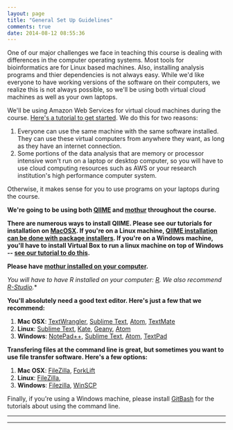 ```yaml
---
layout: page
title: "General Set Up Guidelines"
comments: true
date: 2014-08-12 08:55:36
---
```


One of our major challenges we face in teaching this course is dealing with differences in the computer operating systems.  Most tools for bioinformatics are for Linux based machines.  Also, installing analysis programs and thier dependencies is not always easy.  While we'd like everyone to have working versions of the software on their computers, we realize this is not always possible, so we'll be using both virtual cloud machines as well as your own laptops.  

We'll be using Amazon Web Services for virtual cloud machines during the course.  [Here's a tutorial to get started](https://edamame-course.github.io/docs/intro_to_ec2_instance.html).  We do this for two reasons: 
1. Everyone can use the same machine with the same software installed.  They can use these virtual computers from anywhere they want, as long as they have an internet connection.
2. Some portions of the data analysis that are memory or processor intensive won't run on a laptop or desktop computer, so you will have to use cloud computing resources such as AWS or your research institution's high performance computer system.

Otherwise, it makes sense for you to use programs on your laptops during the course.

**We're going to be using both [QIIME](http://qiime.org/) and [mothur](http://www.mothur.org/) throughout the course.**

**There are numerous ways to install QIIME.  Please see our tutorials for installation on [MacOSX](https://edamame-course.github.io/docs/extra/macqiime_installation.html).  If you're on a Linux machine, [QIIME installation can be done with package installers](https://github.com/qiime/qiime-deploy).  If you're on a Windows machine, you'll have to install Virtual Box to run a linux machine on top of Windows -- [see our tutorial to do this](https://edamame-course.github.io/docs/QIIME_VB_for_Windows.html).** 

**Please have [mothur installed on your computer](http://www.mothur.org/wiki/Installation).**

**You will have to have R installed on your computer:* [R](http://www.r-project.org/).  We also recommend [R-Studio](http://www.rstudio.com/).**

**You'll absolutely need a good text editor.  Here's just a few that we recommend:**
1. **Mac OSX**: [TextWrangler](http://www.barebones.com/products/textwrangler/), [Sublime Text](http://www.sublimetext.com/), [Atom](https://atom.io/), [TextMate](http://macromates.com/)
2. **Linux**: [Sublime Text](http://www.sublimetext.com/), [Kate](http://kate-editor.org/), [Geany](http://www.geany.org/), [Atom](https://atom.io/)
3. **Windows**: [NotePad++](http://notepad-plus-plus.org/), [Sublime Text](http://www.sublimetext.com/), [Atom](https://atom.io/), [TextPad](https://www.textpad.com/)

**Transfering files at the command line is great, but sometimes you want to use file transfer software.  Here's a few options:**
1. **Mac OSX**: [FileZilla](https://filezilla-project.org/), [ForkLift](http://www.binarynights.com/forklift/)
2. **Linux**: [FileZilla](https://filezilla-project.org/),
3. **Windows**: [Filezilla](https://filezilla-project.org/), [WinSCP](http://winscp.net/download/winscp554setup.exe)

Finally, if you're using a Windows machine, please install [GitBash](http://git-scm.com/downloads) for the tutorials about using the command line.



----------------------------------------------------
----------------------------------------------------

